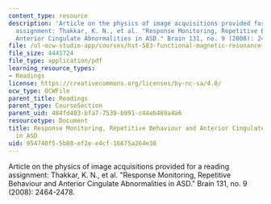 ```yaml
---
content_type: resource
description: 'Article on the physics of image acquisitions provided for a reading
  assignment: Thakkar, K. N., et al. "Response Monitoring, Repetitive Behaviour and
  Anterior Cingulate Abnormalities in ASD." Brain 131, no. 9 (2008): 2464-2478.'
file: /ol-ocw-studio-app/courses/hst-583-functional-magnetic-resonance-imaging-data-acquisition-and-analysis-fall-2008/954740f55b88ef2ee4cf16675a264e38_1001_man_br_2008.pdf
file_size: 4445724
file_type: application/pdf
learning_resource_types:
- Readings
license: https://creativecommons.org/licenses/by-nc-sa/4.0/
ocw_type: OCWFile
parent_title: Readings
parent_type: CourseSection
parent_uid: 484fd403-bfa7-7539-b991-c44eb469a4a6
resourcetype: Document
title: Response Monitoring, Repetitive Behaviour and Anterior Cingulate Abnormalities
  in ASD
uid: 954740f5-5b88-ef2e-e4cf-16675a264e38
---
```

Article on the physics of image acquisitions provided for a reading assignment: Thakkar, K. N., et al. "Response Monitoring, Repetitive Behaviour and Anterior Cingulate Abnormalities in ASD." Brain 131, no. 9 (2008): 2464-2478.